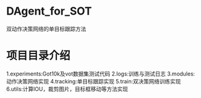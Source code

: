 # DAgent_for_SOT
双动作决策网络的单目标跟踪方法


# 项目目录介绍
1.experiments:Got10k及vot数据集测试代码
2.logs:训练与测试日志
3.modules:动作决策网络实现
4.tracking:单目标跟踪实现
5.train:双决策网络训练实现
6.utils:计算IOU，裁剪图片，目标框移动等方法实现

